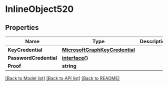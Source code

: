 # InlineObject520

## Properties

Name | Type | Description | Notes
------------ | ------------- | ------------- | -------------
**KeyCredential** | [**MicrosoftGraphKeyCredential**](microsoft.graph.keyCredential.md) |  | [optional] 
**PasswordCredential** | [**interface{}**](.md) |  | [optional] 
**Proof** | **string** |  | [optional] 

[[Back to Model list]](../README.md#documentation-for-models) [[Back to API list]](../README.md#documentation-for-api-endpoints) [[Back to README]](../README.md)


